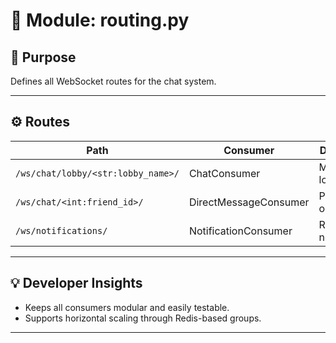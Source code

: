# 🧩 Module: routing.py

## 📘 Purpose
Defines all WebSocket routes for the chat system.

---

## ⚙️ Routes

| Path | Consumer | Description |
|------|-----------|-------------|
| `/ws/chat/lobby/<str:lobby_name>/` | ChatConsumer | Multiplayer lobby chat |
| `/ws/chat/<int:friend_id>/` | DirectMessageConsumer | Private 1-on-1 DMs |
| `/ws/notifications/` | NotificationConsumer | Real-time notifications |

---

## 💡 Developer Insights
- Keeps all consumers modular and easily testable.
- Supports horizontal scaling through Redis-based groups.

---
